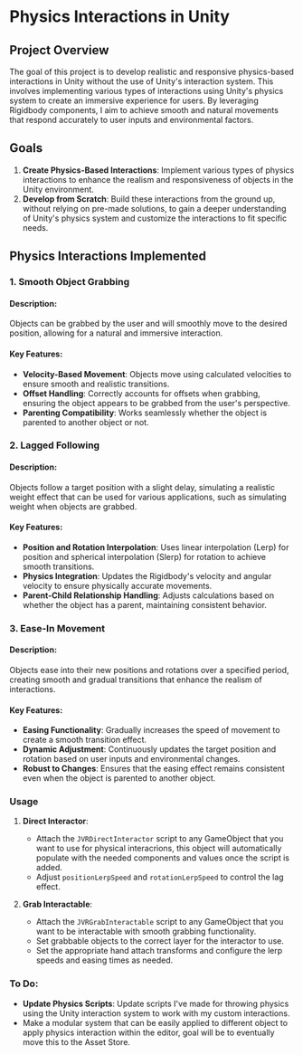 # Physics Interactions in Unity

## Project Overview

The goal of this project is to develop realistic and responsive physics-based interactions in Unity without the use of Unity's interaction system. This involves implementing various types of interactions using Unity's physics system to create an immersive experience for users. By leveraging Rigidbody components, I aim to achieve smooth and natural movements that respond accurately to user inputs and environmental factors.

## Goals

1. **Create Physics-Based Interactions**: Implement various types of physics interactions to enhance the realism and responsiveness of objects in the Unity environment.
2. **Develop from Scratch**: Build these interactions from the ground up, without relying on pre-made solutions, to gain a deeper understanding of Unity's physics system and customize the interactions to fit specific needs.

## Physics Interactions Implemented

### 1. Smooth Object Grabbing

#### Description:
Objects can be grabbed by the user and will smoothly move to the desired position, allowing for a natural and immersive interaction.

#### Key Features:
- **Velocity-Based Movement**: Objects move using calculated velocities to ensure smooth and realistic transitions.
- **Offset Handling**: Correctly accounts for offsets when grabbing, ensuring the object appears to be grabbed from the user's perspective.
- **Parenting Compatibility**: Works seamlessly whether the object is parented to another object or not.

### 2. Lagged Following

#### Description:
Objects follow a target position with a slight delay, simulating a realistic weight effect that can be used for various applications, such as simulating weight when objects are grabbed.

#### Key Features:
- **Position and Rotation Interpolation**: Uses linear interpolation (Lerp) for position and spherical interpolation (Slerp) for rotation to achieve smooth transitions.
- **Physics Integration**: Updates the Rigidbody's velocity and angular velocity to ensure physically accurate movements.
- **Parent-Child Relationship Handling**: Adjusts calculations based on whether the object has a parent, maintaining consistent behavior.

### 3. Ease-In Movement

#### Description:
Objects ease into their new positions and rotations over a specified period, creating smooth and gradual transitions that enhance the realism of interactions.

#### Key Features:
- **Easing Functionality**: Gradually increases the speed of movement to create a smooth transition effect.
- **Dynamic Adjustment**: Continuously updates the target position and rotation based on user inputs and environmental changes.
- **Robust to Changes**: Ensures that the easing effect remains consistent even when the object is parented to another object.

### Usage

1. **Direct Interactor**:
    - Attach the `JVRDirectInteractor` script to any GameObject that you want to use for physical interacrions, this object will automatically populate with the needed components and values once the script is added.
    - Adjust `positionLerpSpeed` and `rotationLerpSpeed` to control the lag effect.

2. **Grab Interactable**:
    - Attach the `JVRGrabInteractable` script to any GameObject that you want to be interactable with smooth grabbing functionality.
    - Set grabbable objects to the correct layer for the interactor to use.
    - Set the appropriate hand attach transforms and configure the lerp speeds and easing times as needed.

### To Do:
- **Update Physics Scripts**: Update scripts I've made for throwing physics using the Unity interaction system to work with my custom interactions.
- Make a modular system that can be easily applied to different object to apply physics interaction within the editor, goal will be to eventually move this to the Asset Store.
